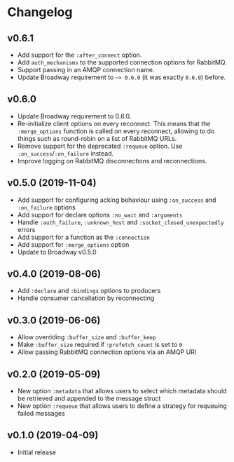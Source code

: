 # Changelog

## v0.6.1

  * Add support for the `:after_connect` option.
  * Add `auth_mechanisms` to the supported connection options for RabbitMQ.
  * Support passing in an AMQP connection name.
  * Update Broadway requirement to `~> 0.6.0` (it was exactly `0.6.0`) before.

## v0.6.0

  * Update Broadway requirement to 0.6.0.
  * Re-initialize client options on every reconnect. This means that the `:merge_options`
    function is called on every reconnect, allowing to do things such as round-robin
    on a list of RabbitMQ URLs.
  * Remove support for the deprecated `:requeue` option. Use `:on_success`/`:on_failure`
    instead.
  * Improve logging on RabbitMQ disconnections and reconnections.

## v0.5.0 (2019-11-04)

  * Add support for configuring acking behaviour using `:on_success` and `:on_failure` options
  * Add support for declare options `:no_wait` and `:arguments`
  * Handle `:auth_failure`, `:unknown_host` and `:socket_closed_unexpectedly` errors
  * Add support for a function as the `:connection`
  * Add support for `:merge_options` option
  * Update to Broadway v0.5.0

## v0.4.0 (2019-08-06)

  * Add `:declare` and `:bindings` options to producers
  * Handle consumer cancellation by reconnecting

## v0.3.0 (2019-06-06)

  * Allow overriding `:buffer_size` and `:buffer_keep`
  * Make `:buffer_size` required if `:prefetch_count` is set to `0`
  * Allow passing RabbitMQ connection options via an AMQP URI

## v0.2.0 (2019-05-09)

  * New option `:metadata` that allows users to select which metadata should be retrieved
    and appended to the message struct
  * New option `:requeue` that allows users to define a strategy for requeuing failed messages

## v0.1.0 (2019-04-09)

* Initial release
